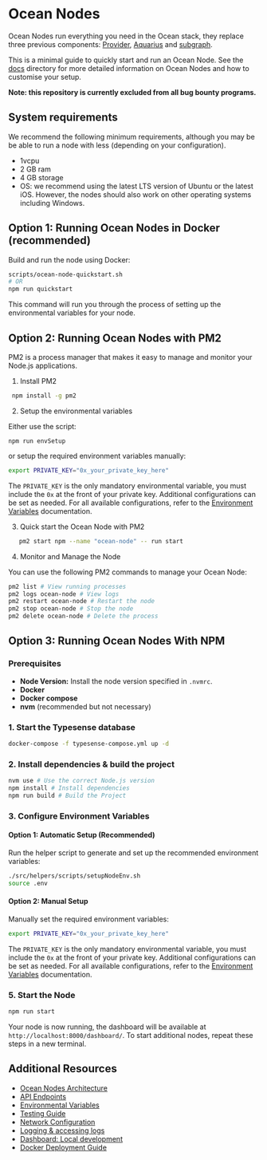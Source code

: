 # Ocean Nodes

Ocean Nodes run everything you need in the Ocean stack, they replace three previous components: [Provider](https://github.com/oceanprotocol/provider), [Aquarius](https://github.com/oceanprotocol/aquarius) and [subgraph](https://github.com/oceanprotocol/ocean-subgraph).

This is a minimal guide to quickly start and run an Ocean Node. See the [docs](/docs/) directory for more detailed information on Ocean Nodes and how to customise your setup.

**Note: this repository is currently excluded from all bug bounty programs.**

## System requirements

We recommend the following minimum requirements, although you may be be able to run a node with less (depending on your configuration).

- 1vcpu
- 2 GB ram
- 4 GB storage
- OS: we recommend using the latest LTS version of Ubuntu or the latest iOS. However, the nodes should also work on other operating systems including Windows.

## Option 1: Running Ocean Nodes in Docker (recommended)

Build and run the node using Docker:

```bash
scripts/ocean-node-quickstart.sh
# OR
npm run quickstart
```

This command will run you through the process of setting up the environmental variables for your node.

## Option 2: Running Ocean Nodes with PM2

PM2 is a process manager that makes it easy to manage and monitor your Node.js applications.

1. Install PM2

```bash
 npm install -g pm2
```

2. Setup the environmental variables

Either use the script:

```
npm run envSetup
```

or setup the required environment variables manually:

```bash
export PRIVATE_KEY="0x_your_private_key_here"
```

The `PRIVATE_KEY` is the only mandatory environmental variable, you must include the `0x` at the front of your private key. Additional configurations can be set as needed. For all available configurations, refer to the [Environment Variables](docs/env.md) documentation.

3.  Quick start the Ocean Node with PM2

```bash
   pm2 start npm --name "ocean-node" -- run start
```

4.  Monitor and Manage the Node

You can use the following PM2 commands to manage your Ocean Node:

```bash
pm2 list # View running processes
pm2 logs ocean-node # View logs
pm2 restart ocean-node # Restart the node
pm2 stop ocean-node # Stop the node
pm2 delete ocean-node # Delete the process
```

## Option 3: Running Ocean Nodes With NPM

### Prerequisites

- **Node Version:** Install the node version specified in `.nvmrc`.
- **Docker**
- **Docker compose**
- **nvm** (recommended but not necessary)

### 1. Start the Typesense database

```bash
docker-compose -f typesense-compose.yml up -d
```

### 2. Install dependencies & build the project

```bash
nvm use # Use the correct Node.js version
npm install # Install dependencies
npm run build # Build the Project
```

### 3. Configure Environment Variables

#### Option 1: Automatic Setup (Recommended)

Run the helper script to generate and set up the recommended environment variables:

```bash
./src/helpers/scripts/setupNodeEnv.sh
source .env
```

#### Option 2: Manual Setup

Manually set the required environment variables:

```bash
export PRIVATE_KEY="0x_your_private_key_here"
```

The `PRIVATE_KEY` is the only mandatory environmental variable, you must include the `0x` at the front of your private key. Additional configurations can be set as needed. For all available configurations, refer to the [Environment Variables](docs/env.md) documentation.

### 5. Start the Node

```bash
npm run start
```

Your node is now running, the dashboard will be available at `http://localhost:8000/dashboard/`. To start additional nodes, repeat these steps in a new terminal.

## Additional Resources

- [Ocean Nodes Architecture](docs/Arhitecture.md)
- [API Endpoints](docs/API.md)
- [Environmental Variables](docs/env.md)
- [Testing Guide](docs/testing.md)
- [Network Configuration](docs/networking.md)
- [Logging & accessing logs](docs/networking.md)
- [Dashboard: Local development](dashboard/README.md)
- [Docker Deployment Guide](docs/dockerDeployment.md)
